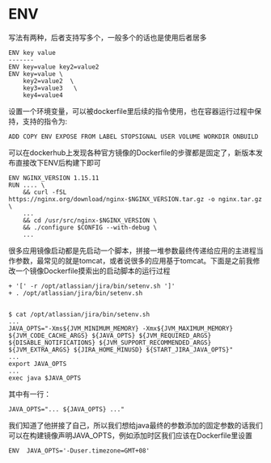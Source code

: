 # ENV

写法有两种，后者支持写多个，一般多个的话也是使用后者居多

```text
ENV key value
-------
ENV key=value key2=value2
ENV key=value \
    key2=value2  \
    key3=value3   \
    key4=value4
```

设置一个环境变量，可以被dockerfile里后续的指令使用，也在容器运行过程中保持，支持的指令为:

```text
ADD COPY ENV EXPOSE FROM LABEL STOPSIGNAL USER VOLUME WORKDIR ONBUILD
```

可以在dockerhub上发现各种官方镜像的Dockerfile的步骤都是固定了，新版本发布直接改下ENV后构建下即可

```text
ENV NGINX_VERSION 1.15.11
RUN .... \
    && curl -fSL https://nginx.org/download/nginx-$NGINX_VERSION.tar.gz -o nginx.tar.gz \
    ...
    && cd /usr/src/nginx-$NGINX_VERSION \
	&& ./configure $CONFIG --with-debug \
	...
```

很多应用镜像启动都是先启动一个脚本，拼接一堆参数最终传递给应用的主进程当作参数，最常见的就是tomcat，或者说很多的应用基于tomcat。下面是之前我修改一个镜像Dockerfile摸索出的启动脚本的运行过程

```text
+ '[' -r /opt/atlassian/jira/bin/setenv.sh ']'
+ . /opt/atlassian/jira/bin/setenv.sh


$ cat /opt/atlassian/jira/bin/setenv.sh
...
JAVA_OPTS="-Xms${JVM_MINIMUM_MEMORY} -Xmx${JVM_MAXIMUM_MEMORY} ${JVM_CODE_CACHE_ARGS} ${JAVA_OPTS} ${JVM_REQUIRED_ARGS} ${DISABLE_NOTIFICATIONS} ${JVM_SUPPORT_RECOMMENDED_ARGS} ${JVM_EXTRA_ARGS} ${JIRA_HOME_MINUSD} ${START_JIRA_JAVA_OPTS}"
...
export JAVA_OPTS
...
exec java $JAVA_OPTS
```

其中有一行：

```text
JAVA_OPTS="... ${JAVA_OPTS} ..."
```

我们知道了他拼接了自己，所以我们想给java最终的参数添加的固定参数的话我们可以在构建镜像声明JAVA\_OPTS，例如添加时区我们应该在Dockerfile里设置

```text
ENV  JAVA_OPTS='-Duser.timezone=GMT+08'
```

